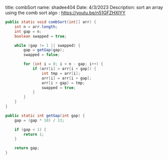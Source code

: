 title: combSort
name: shadee404
Date: 4/3/2023
Description: sort an array using the comb sort algo : https://youtu.be/n51GFZHXlYY

```java
public static void combSort(int[] arr) {
    int n = arr.length;
    int gap = n;
    boolean swapped = true;

    while (gap != 1 || swapped) {
        gap = getGap(gap);
        swapped = false;

        for (int i = 0; i < n - gap; i++) {
            if (arr[i] > arr[i + gap]) {
                int tmp = arr[i];
                arr[i] = arr[i + gap];
                arr[i + gap] = tmp;
                swapped = true;
            }
        }
    }
}

public static int getGap(int gap) {
    gap = (gap * 10) / 13;

    if (gap < 1) {
        return 1;
    }

    return gap;
}
```